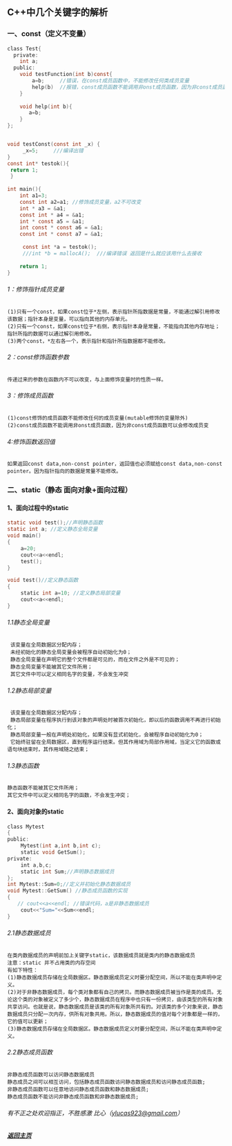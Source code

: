 C++中几个关键字的解析
--------
### 一、const（定义不变量）
```c
class Test{
  private:
    int a;
  public:
    void testFunction(int b)const{
        a=b;     //错误，在const成员函数中，不能修改任何类成员变量
        help(b)  //报错，const成员函数不能调用非onst成员函数，因为非const成员函数可以会修改成员变量
    }
    
    void help(int b){
       a=b;
    }
};


void testConst(const int _x) {
     _x=5;　　　///编译出错
}
const int* testok(){
 return 1;
 }
 
int main(){
    int a1=3;
    const int a2=a1; //修饰成员变量，a2不可改变
    int * a3 = &a1;
    const int * a4 = &a1; 
    int * const a5 = &a1; 
    int const * const a6 = &a1;
    const int * const a7 = &a1;
    
     const int *a = testok();
     ///int *b = mallocA();  ///编译错误 返回是什么就应该用什么去接收
   
    return 1;
}
```
###### 1：修饰指针成员变量
    (1)只有一个const，如果const位于*左侧，表示指针所指数据是常量，不能通过解引用修改该数据；指针本身是变量，可以指向其他的内存单元。
    (2)只有一个const，如果const位于*右侧，表示指针本身是常量，不能指向其他内存地址；指针所指的数据可以通过解引用修改。
    (3)两个const，*左右各一个，表示指针和指针所指数据都不能修改。
###### 2：const修饰函数参数
    传递过来的参数在函数内不可以改变，与上面修饰变量时的性质一样。
###### 3：修饰成员函数
    (1)const修饰的成员函数不能修改任何的成员变量(mutable修饰的变量除外)
    (2)const成员函数不能调用非onst成员函数，因为非const成员函数可以会修改成员变
###### 4:修饰函数返回值
    如果返回const data,non-const pointer，返回值也必须赋给const data,non-const pointer。因为指针指向的数据是常量不能修改。

### 二、static（静态 面向对象+面向过程）
#### 1、面向过程中的static
```c
static void test();//声明静态函数
static int a; //定义静态全局变量
void main()
{
 　　a=20;
 　　cout<<a<<endl;
 　　test();
}

void test()//定义静态函数
{
 　　static int a=10; //定义静态局部变量
 　　cout<<a<<endl;
}
```
###### 1.1静态全局变量
     该变量在全局数据区分配内存；
     未经初始化的静态全局变量会被程序自动初始化为0；
     静态全局变量在声明它的整个文件都是可见的，而在文件之外是不可见的；
     静态全局变量不能被其它文件所用；
     其它文件中可以定义相同名字的变量，不会发生冲突
###### 1.2静态局部变量
     该变量在全局数据区分配内存；
     静态局部变量在程序执行到该对象的声明处时被首次初始化，即以后的函数调用不再进行初始化；  
     静态局部变量一般在声明处初始化，如果没有显式初始化，会被程序自动初始化为0；
     它始终驻留在全局数据区，直到程序运行结束。但其作用域为局部作用域，当定义它的函数或语句块结束时，其作用域随之结束； 
###### 1.3静态函数
    静态函数不能被其它文件所用；
    其它文件中可以定义相同名字的函数，不会发生冲突； 
#### 2、面向对象的static
```c
class Mytest
{
public:
 　　Mytest(int a,int b,int c);
 　　static void GetSum();
private:
 　　int a,b,c;
 　　static int Sum;//声明静态数据成员
};
int Mytest::Sum=0;//定义并初始化静态数据成员
void Mytest::GetSum() //静态成员函数的实现
{
　　// cout<<a<<endl; //错误代码，a是非静态数据成员
 　　cout<<"Sum="<<Sum<<endl;
}
```
###### 2.1静态数据成员
    在类内数据成员的声明前加上关键字static，该数据成员就是类内的静态数据成员
    注意：static 并不占用类的内存空间
    有如下特性：
    (1)静态数据成员存储在全局数据区。静态数据成员定义时要分配空间，所以不能在类声明中定义。
    (2)对于非静态数据成员，每个类对象都有自己的拷贝。而静态数据成员被当作是类的成员。无论这个类的对象被定义了多少个，静态数据成员在程序中也只有一份拷贝，由该类型的所有对象共享访问。也就是说，静态数据成员是该类的所有对象所共有的。对该类的多个对象来说，静态数据成员只分配一次内存，供所有对象共用。所以，静态数据成员的值对每个对象都是一样的，它的值可以更新；
    (3)静态数据成员存储在全局数据区。静态数据成员定义时要分配空间，所以不能在类声明中定义。
###### 2.2静态成员函数
    非静态成员函数可以访问静态数据成员
    静态成员之间可以相互访问，包括静态成员函数访问静态数据成员和访问静态成员函数;
    非静态成员函数可以任意地访问静态成员函数和静态数据成员;
    静态成员函数不能访问非静态成员函数和非静态数据成员;

###### 有不正之处欢迎指正，不胜感激 比心（ylucas923@gmail.com）
    
##### [返回主页](http://Lucas-Yang.github.io)

  

